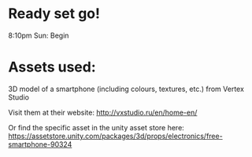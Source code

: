 # Ready set go!

8:10pm Sun: Begin

# Assets used:

3D model of a smartphone (including colours, textures, etc.) from Vertex Studio

Visit them at their website: http://vxstudio.ru/en/home-en/

Or find the specific asset in the unity asset store here: https://assetstore.unity.com/packages/3d/props/electronics/free-smartphone-90324
